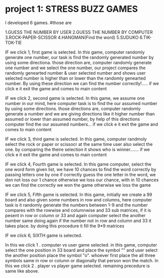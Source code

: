# project 1: STRESS BUZZ GAMES
I developed 6 games. #those are

1.GUESS THE NUMBER BY USER
2.GUESS THE NUMBER BY COMPUTER
3.ROCK-PAPER-SCISSOR
4.HANGMAN(Find the word)
5.SUDUKO
6.TIK-TOK-TIE

IF we click 1, first game is selected. In this game, computer randomly generate one number, our task is find the randomly generated number by using some directiona. those direction are, computer randomly generate one number and we select the one number, our project compares the randomly genearted number & user selected number and shows user selected number is higher than or lower than the randomly genearted number. By using these direction we can find the number correctly!..... if we click e it exit the game and comes to main content

IF we click 2, second game is selected. In this game, we assume one number in our mind, here computer task is to find the our assumed number by using some directions. those directions are, computer randomly generate a number and we are giving directions like it higher number than assumed or lower than assumed number, by help of this directions computer find the our assumed numbers... if we click e it exit the game and comes to main content

IF we click 3, third game is selected. In this game, computer randmoly select the rock or paper or scissocr at the same time user also select the one. by comparing the theire selection it shows who is winner....... if we click e it exit the game and comes to main content

IF we click 4, Fourth game is selected. In this game computer, select the one word form given list, we have 10 chances to find the word correctly by passing letters one by one if correctly guess the one letter in the word, we don not loss our 1 chance otherwise we loss our chance, with in 10 chances we can find the correctly we won the game otherwise we loss the game

IF we click 5, Fifth game is selected. In this game, initially we create a 99 board and also given some numbers in row and columns, here computer task is it randomly generate the numbers between 1-9 and the number compares with the rowwise and columnwise and 33 sub matrices, if it is pesent in row or column or 33 and again computer select the another number same doing again if the number not in row and column and 33 it takes place. by doing this procedure it fill the 9*9 matrices

IF we click 6, SIXTH game is selected.

In this we click 1 . computer vs user game selected. in this game, computer select the one position in 33 board and place the symbol "" and user select the another position place the symbol "o". whoever first place the all three symbols same in row or column or diagonally that person won the match. In this we click 2 . player vs player game selected. remaining precedure is same like above.
